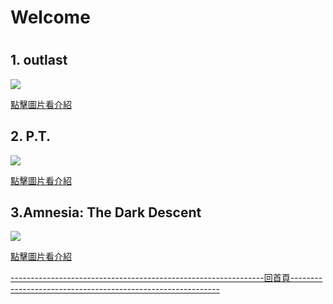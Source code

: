 <h1>Welcome<h1>


<h2>1. outlast</h2>
<p><a href=" https://j24576931000.github.io/outlast/"><img src="https://upload.wikimedia.org/wikipedia/en/1/1b/Outlast2.png" /></a></p>
<p><a href=" https://j24576931000.github.io/outlast/">點擊圖片看介紹</a></p>

  

<h2>2. P.T.</h2>
<p><a href=" https://j24576931000.github.io/P.T./"><img src="https://www.upmedia.mg/upload/ck/ptdemo2.jpg" /></a></p>
<p><a href="https://j24576931000.github.io/P.T./">點擊圖片看介紹</a></p>

<h2>3.Amnesia: The Dark Descent</h2>
<p><a href="https://j24576931000.github.io/Amnesia-The-Dark-Descent/.">
<img src="https://steamcdn-a.akamaihd.net/steam/apps/57300/header.jpg?t=1470159681" /></a></p>
<p><a href="https://j24576931000.github.io/Amnesia-The-Dark-Descent/.">點擊圖片看介紹</a></p>
<p><a href="https://j24576931000.github.io/HORROR-HOUSE/">
  ---------------------------------------------------------------回首頁------------------------------------------------------------</a></p>

